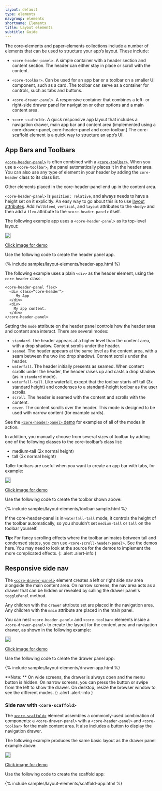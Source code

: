 ```yaml
---
layout: default
type: elements
navgroup: elements
shortname: Elements
title: Layout elements
subtitle: Guide
---
```


<style shim-shadowdom>
.app-demo {
  border: 1px solid #aaa;
}
</style>

The core-elements and paper-elements collections include a number of elements that can be used to structure your app’s layout. These include:

- `<core-header-panel>`. A simple container with a header section and content section. The header can either stay in place or scroll with the content.

- `<core-toolbar>`.  Can be used for an app bar or a toolbar on a smaller UI component, such as a card. The toolbar can serve as a container for controls, such as tabs and buttons.

- `<core-drawer-panel>`. A responsive container that combines a left- or right-side drawer panel for navigation or other options and a main content area.

- `<core-scaffold>`.  A quick responsive app layout that includes a navigation drawer, main app bar and content area (implemented using a core-drawer-panel, core-header-panel and core-toolbar.) The core-scaffold element is a quick way to structure an app’s UI.


## App Bars and Toolbars

[`<core-header-panel>`](/docs/elements/core-elements.html#core-header-panel) is often combined with a
[`<core-toolbar>`](/docs/elements/core-elements.html#core-toolbar). When you use a `<core-toolbar>`,
the panel automatically places it in the header area.  You can also use any type of element in your
header by adding the `core-header` class to its class list.

Other elements placed in the core-header-panel end up in the content area.

`<core-header-panel>` is `position: relative`, and always needs to have a height set on it explicitly. An easy way to go about this is to use [layout attributes](/docs/polymer/layout-attrs.html). Add `fullbleed`, `vertical`, and `layout` attributes to the `<body>` and then add a `flex` attribute to the `<core-header-panel>` itself.

The following example app uses a `<core-header-panel>` as its top-level layout:

<a href="/samples/layout-elements/header-app.vulcanized.html" target="_blank">
  <img class="app-demo" src="/images/layout-elements/header-app.png">
</a>

<a href="/samples/layout-elements/header-app.vulcanized.html" target="_blank">Click image for demo</a>

Use the following code to create the header panel app.

{% include samples/layout-elements/header-app.html %}


The following example uses a plain `<div>` as the header element, using the `core-header` class:

    <core-header-panel flex>
      <div class=“core-header”>
         My App
      </div>
      <div>
        My app content.
      </div>
    </core-header-panel>



Setting the `mode` attribute on the header panel controls how the header area and content area interact. There are several modes:

- `standard`. The header appears at a higher level than the content area, with a drop shadow. Content scrolls under the header.
- `seamed`. The header appears at the same level as the content area, with a seam between the two (no drop shadow). Content scrolls under the header.
- `waterfall`. The header initially presents as seamed. When content scrolls under the header, the header raises up and casts a drop shadow (as in `standard` mode).
- `waterfall-tall`. Like waterfall, except that the toolbar starts off tall (3x standard height) and condenses to a standard-height toolbar as the user scrolls.
- `scroll`. The header is seamed with the content and scrolls with the content.
- `cover`. The content scrolls over the header. This mode is designed to be used with narrow content (for example cards).

See the [`<core-header-panel>` demo](/components/core-header-panel/demo.html) for examples of all of the modes in action.

In addition, you manually choose from several sizes of toolbar by adding one of the following classes to the core-toolbar’s class list:

-   medium-tall (2x normal height)
-   tall (3x normal height)

Taller toolbars are useful when you want to create an app bar with tabs, for example:

<a href="/samples/layout-elements/toolbar-sample.vulcanized.html" target="_blank">
  <img class="app-demo" src="/images/layout-elements/toolbar-sample.png">
</a>

<a href="/samples/layout-elements/toolbar-sample.vulcanized.html" target="_blank">Click image for demo</a>

Use the following code to create the toolbar shown above:

{% include samples/layout-elements/toolbar-sample.html %}

If the core-header-panel is in `waterfall-tall` mode, it controls the height of the toolbar automatically, so you shouldn't set `medium-tall` or `tall` on the toolbar yourself.

**Tip:** For fancy scrolling effects where the toolbar animates between tall and condensed states, you can use [`<core-scroll-header-panel>`](/docs/elements/core-elements.html#core-scroll-header-panel). See  the [demos](/components/core-scroll-header-panel/demo.html) here. You may need to look at the source for the demos to implement the more complicated effects.
{: .alert .alert-info }


## Responsive side nav

The [`<core-drawer-panel>`](/docs/elements/core-elements.html#core-drawer-panel)
element creates a left or right side nav area alongside
the main content area. On narrow screens, the nav area acts as a drawer that can
be hidden or revealed by calling the drawer panel's `togglePanel` method.

Any children with the `drawer` attribute set are placed in the navigation area.
Any children with the `main` attribute are placed in the main panel.

You can nest `<core-header-panel>` and `<core-toolbar>` elements inside a
`<core-drawer-panel>` to create the layout for the content area and navigation
drawer, as shown in the following example:

<a href="/samples/layout-elements/drawer-app.vulcanized.html" target="_blank">
  <img class="app-demo" src="/images/layout-elements/drawer-app-closed.png">
</a>

<a href="/samples/layout-elements/drawer-app.vulcanized.html" target="_blank">Click image for demo</a>

Use the following code to create the drawer panel app:

{% include samples/layout-elements/drawer-app.html %}

**Note: ** On wide screens, the drawer is always open and the menu button is hidden.
On narrow screens, you can press the button or swipe from the left to show the drawer.
On desktop, resize the browser window to see the different modes.
{: .alert .alert-info }

### Side nav with `<core-scaffold>`

The [`<core-scaffold>`](/docs/elements/core-elements.html#core-drawer-panel)  element
assembles a commonly-used combination of components:
a `<core-drawer-panel>` with a `<core-header-panel>` and `<core-toolbar>` for the
main content area. It also includes a button to display the navigation drawer.

The following example produces the same basic layout as the drawer panel example above:

<a href="/samples/layout-elements/scaffold-app.vulcanized.html" target="_blank">
  <img class="app-demo" src="/images/layout-elements/scaffold-app.png">
</a>

<a href="/samples/layout-elements/scaffold-app.vulcanized.html" target="_blank">Click image for demo</a>

Use the following code to create the scaffold app:

{% include samples/layout-elements/scaffold-app.html %}


